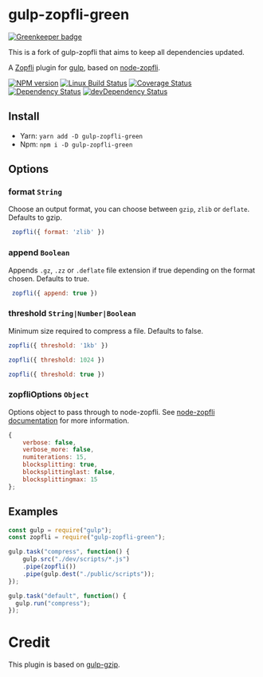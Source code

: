 gulp-zopfli-green
===========

[![Greenkeeper badge](https://badges.greenkeeper.io/GeKorm/gulp-zopfli-green.svg)](https://greenkeeper.io/)

This is a fork of gulp-zopfli that aims to keep all dependencies updated.

A [Zopfli](http://en.wikipedia.org/wiki/Zopfli) plugin for [gulp](https://github.com/wearefractal/gulp),
based on [node-zopfli](https://npmjs.org/package/node-zopfli).


[![NPM version][npm-image]][npm-url]
[![Linux Build Status][travis-image]][travis-url]
[![Coverage Status][coveralls-image]][coveralls-url]
[![Dependency Status][dep-image]][dep-url]
[![devDependency Status][devDep-image]][devDep-url]

## Install

- Yarn: `yarn add -D gulp-zopfli-green`
- Npm: `npm i -D gulp-zopfli-green`

## Options

### format `String`

Choose an output format, you can choose between `gzip`, `zlib` or `deflate`. Defaults to gzip.

```javascript
 zopfli({ format: 'zlib' })
 ```


### append `Boolean`

Appends `.gz`, `.zz` or `.deflate` file extension if true depending on the format chosen. Defaults to true.

```javascript
 zopfli({ append: true })
 ```

### threshold `String|Number|Boolean`

Minimum size required to compress a file. Defaults to false.

```javascript
zopfli({ threshold: '1kb' })
```

```javascript
zopfli({ threshold: 1024 })
```

```javascript
zopfli({ threshold: true })
```

### zopfliOptions `Object`

Options object to pass through to node-zopfli. See [node-zopfli documentation](https://github.com/pierreinglebert/node-zopfli#options) for more information.

```javascript
{
    verbose: false,
    verbose_more: false,
    numiterations: 15,
    blocksplitting: true,
    blocksplittinglast: false,
    blocksplittingmax: 15
};
```

## Examples

```javascript
const gulp = require("gulp");
const zopfli = require("gulp-zopfli-green");

gulp.task("compress", function() {
	gulp.src("./dev/scripts/*.js")
	.pipe(zopfli())
	.pipe(gulp.dest("./public/scripts"));
});

gulp.task("default", function() {
  gulp.run("compress");
});
```

Credit
======

This plugin is based on [gulp-gzip](https://github.com/jstuckey/gulp-gzip).


[npm-image]: https://img.shields.io/npm/v/gulp-zopfli-green.svg
[npm-url]: https://www.npmjs.com/package/gulp-zopfli-green
[travis-image]: https://img.shields.io/travis/GeKorm/gulp-zopfli-green/master.svg?label=Linux%20build
[travis-url]: https://travis-ci.org/GeKorm/gulp-zopfli-green
[coveralls-image]: https://img.shields.io/coveralls/GeKorm/gulp-zopfli-green.svg
[coveralls-url]: https://coveralls.io/r/GeKorm/gulp-zopfli-green?branch=master
[dep-image]: https://img.shields.io/david/GeKorm/gulp-zopfli-green.svg
[dep-url]: https://david-dm.org/GeKorm/gulp-zopfli-green
[devDep-image]: https://img.shields.io/david/dev/GeKorm/gulp-zopfli-green.svg
[devDep-url]: https://david-dm.org/GeKorm/gulp-zopfli-green#info=devDependencies

